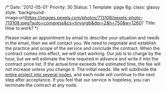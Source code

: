 /*
Date: '2012-05-01'
Priority: 30
Status: 1
Template: page
Bg:
  class: glassy
  style: 'background-image:url(https://images.pexels.com/photos/713108/pexels-photo-713108.jpeg?auto=compress&cs=tinysrgb&dpr=2&h=750&w=1260)'
Title: How to work?
*/
<p>Please make an appointment by email to describe your situation and needs in the email, then we will contact you. We need to negotiate and establish the practice and scope of the service and conclude the contract. When the contract comes into effect, we will start working. Our job is to charge by the hour, but we will estimate the time required in advance and write it into the contract price list. If the actual time exceeds the estimated time, the fee will not increase unless you change it. The initial needs. We will subdivide the <a href="https://ucloud.cn" target="_blank">entire project into several nodes</a>, and each node will continue to the next step after acceptance. If you feel that our service is hopeless, you can terminate the contract at any node.</p>
